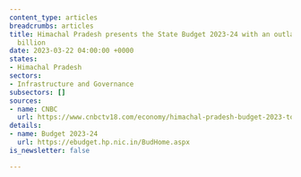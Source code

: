 ```yaml
---
content_type: articles
breadcrumbs: articles
title: Himachal Pradesh presents the State Budget 2023-24 with an outlay of $6.47
  billion
date: 2023-03-22 04:00:00 +0000
states:
- Himachal Pradesh
sectors:
- Infrastructure and Governance
subsectors: []
sources:
- name: CNBC
  url: https://www.cnbctv18.com/economy/himachal-pradesh-budget-2023-top-announcements-cm-sukhvinder-singh-sukhu-electrical-vehicle-schemes-policy-taxes-women-youth-employment-farmers-16195441.htm
details:
- name: Budget 2023-24
  url: https://ebudget.hp.nic.in/BudHome.aspx
is_newsletter: false

---
```

